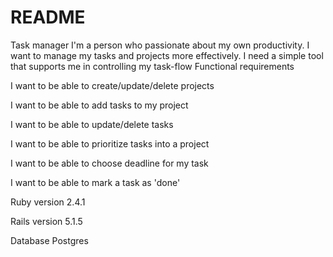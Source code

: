 # README

Task manager I'm a person who passionate about my own productivity. I want to manage my tasks and projects more effectively. I need a simple tool that supports me in controlling my task-flow Functional requirements

I want to be able to create/update/delete projects

I want to be able to add tasks to my project

I want to be able to update/delete tasks

I want to be able to prioritize tasks into a project

I want to be able to choose deadline for my task

I want to be able to mark a task as 'done'

Ruby version 2.4.1

Rails version 5.1.5

Database Postgres
